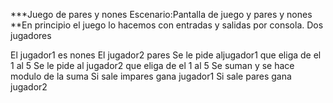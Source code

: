 ***Juego de pares y nones
Escenario:Pantalla de juego y pares y nones
**En principio el juego lo hacemos con entradas y salidas por consola.
Dos jugadores

El jugador1 es nones 
El jugador2 pares
Se le pide aljugador1 que eliga de el 1 al 5
Se le pide al jugador2 que eliga de el 1 al 5
Se suman y se hace modulo de la suma
Si sale impares gana jugador1
Si sale pares gana jugador2